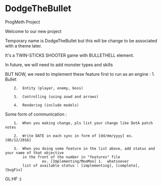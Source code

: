 # DodgeTheBullet
ProgMeth Project

Welcome to our new project

Temporary name is DodgeTheBullet but this will be change to be associated with a theme later.

It's a TWIN-STICKS SHOOTER game with BULLETHELL element.

In future, we will need to add monster types and skills

BUT NOW, we need to implement these feature first to run as an engine :
    1.  Bullet
    
		2.  Entity (player, enemy, boss)
    
		3.  Controlling (using aswd and arrows)
    
		4.  Rendering (include models)

Some form of communication :
    
		1.  When you making change, pls list your change like DotA patch notes
    
		2.  Write DATE in each sync in form of [dd/mm/yyyy] ex. [06/12/2016]

		3.  When you doing some feature in the list above, add status and your name of that objective 
			in the front of the number in "features" file
     				 ex. [Implementing/MooMoo] 1.  whatsoever
      		list of available status : [implementing], [complete], [bugFix]

GL:HF :)
